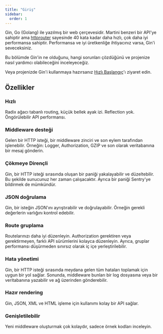 ```yaml
---
title: "Giriş"
sidebar:
  order: 1
---
```


Gin, Go (Golang) ile yazılmış bir web çerçevesidir. Martini benzeri bir API'ye sahiptir ama [httprouter](https://github.com/julienschmidt/httprouter) sayesinde 40 kata kadar daha hızlı, çok daha iyi performansa sahiptir. Performansa ve iyi üretkenliğe ihtiyacınız varsa, Gin'i seveceksiniz.

Bu bölümde Gin'in ne olduğunu, hangi sorunları çözdüğünü ve projenize nasıl yardımcı olabileceğini inceleyeceğiz.

Veya projenizde Gin'i kullanmaya hazırsanız [Hızlı Başlangıç](https://gin-gonic.com/tr/docs/quickstart/)'ı ziyaret edin.

## Özellikler

### Hızlı

Radix ağacı tabanlı routing, küçük bellek ayak izi. Reflection yok. Öngörülebilir API performansı.

### Middleware desteği

Gelen bir HTTP isteği, bir middleware zinciri ve son eylem tarafından işlenebilir. Örneğin: Logger, Authorization, GZIP ve son olarak veritabanına bir mesaj gönderin.

### Çökmeye Dirençli

Gin, bir HTTP isteği sırasında oluşan bir paniği yakalayabilir ve düzeltebilir. Bu şekilde sunucunuz her zaman çalışacaktır. Ayrıca bir paniği Sentry'ye bildirmek de mümkündür.

### JSON doğrulama 

Gin, bir isteğin JSON'ını ayrıştırabilir ve doğrulayabilir. Örneğin gerekli değerlerin varlığını kontrol edebilir.

### Route gruplama

Routelarınızı daha iyi düzenleyin. Authorization gerektiren veya gerektirmeyen, farklı API sürümlerini kolayca düzenleyin. Ayrıca, gruplar performansı düşürmeden sınırsız olarak iç içe yerleştirilebilir.

### Hata yönetimi

Gin, bir HTTP isteği sırasında meydana gelen tüm hataları toplamak için uygun bir yol sağlar. Sonunda, middleware bunları bir log dosyasına veya bir veritabanına yazabilir ve ağ üzerinden gönderebilir.


### Hazır rendering

Gin, JSON, XML ve HTML işleme için kullanımı kolay bir API sağlar.

### Genişletilebilir

Yeni middleware oluşturmak çok kolaydır, sadece örnek kodları inceleyin.

